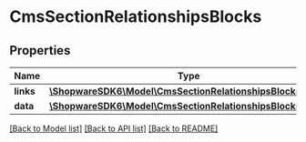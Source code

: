 # CmsSectionRelationshipsBlocks

## Properties
Name | Type | Description | Notes
------------ | ------------- | ------------- | -------------
**links** | [**\ShopwareSDK6\Model\CmsSectionRelationshipsBlocksLinks**](CmsSectionRelationshipsBlocksLinks.md) |  | [optional] 
**data** | [**\ShopwareSDK6\Model\CmsSectionRelationshipsBlocksData[]**](CmsSectionRelationshipsBlocksData.md) |  | [optional] 

[[Back to Model list]](../../README.md#documentation-for-models) [[Back to API list]](../../README.md#documentation-for-api-endpoints) [[Back to README]](../../README.md)

